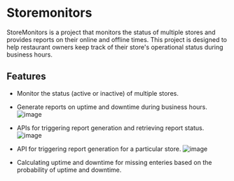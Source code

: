 # Storemonitors

StoreMonitors is a project that monitors the status of multiple stores and provides reports on their online and offline times. This project is designed to help restaurant owners keep track of their store's operational status during business hours.


## Features

- Monitor the status (active or inactive) of multiple stores.
- Generate reports on uptime and downtime during business hours.
  ![image](https://github.com/Saifalicoder/Storemonitors/assets/76255902/24fbf664-fef8-44f1-afea-9132e48869db)

- APIs for triggering report generation and retrieving report status.
  ![image](https://github.com/Saifalicoder/Storemonitors/assets/76255902/55e64529-12b5-4cb4-a653-687412d1b866)

- API for triggering report generation for a particular store.
 ![image](https://github.com/Saifalicoder/Storemonitors/assets/76255902/f2a4f4f1-859d-488d-b6f8-b706648b5d73)
- Calculating uptime and downtime for missing enteries based on the probability of uptime and downtime.
